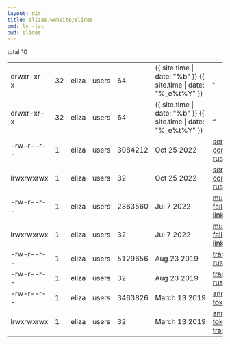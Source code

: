 ```yaml
---
layout: dir
title: elizas.website/slides
cmd: ls -lat
pwd: slides
---
```


<nav class="term">
    total 10
</nav>
<table class="term">
    <nav class="term">
        <tr>
            <td>drwxr-xr-x</td>
            <td class = "term num">32</td>
            <td>eliza</td>
            <td>users</td>
            <td class = "term size">64</td>
            <td>{{ site.time | date: "%b" }}&nbsp;{{ site.time | date: "%_e%t%Y" }}</td>
            <td><a class="term-nav file" href="">.</a></td>
        </tr>
    </nav>
    <nav class="term">
        <tr>
            <td>drwxr-xr-x</td>
            <td class = "term num">32</td>
            <td>eliza</td>
            <td>users</td>
            <td class = "term size">64</td>
            <td>{{ site.time | date: "%b" }}&nbsp;{{ site.time | date: "%_e%t%Y" }}</td>
            <td><a class="term-nav file" href="/index.html">..</a></td>
        </tr>
    </nav>
      <nav class="term">
    <tr>
        <td>-rw-r--r--</td>
        <td class = "term num">1</td>
        <td>eliza</td>
        <td>users</td>
        <td class = "term size">3084212</td>
        <td>Oct&nbsp;25&nbsp;2022</td>
        <td><a class="term-nav file" href="servicemeshcon-10-2022.pdf">service-mesh-controllers-in-rust.pdf</a></td>
    </tr>
    </nav>
    <nav class="term">
    <tr>
        <td>lrwxrwxrwx</td>
        <td class = "term num">1</td>
        <td>eliza</td>
        <td>users</td>
        <td class = "term size">32</td>
        <td>Oct&nbsp;25&nbsp;2022</td>
        <td><a class="term-nav symlink" href="https://www.youtube.com/watch?v=ONkWwoJoF3I">service-mesh-controllers-in-rust.recording</a></td>
    </tr>
    </nav>
    <nav class="term">
    <tr>
        <td>-rw-r--r--</td>
        <td class = "term num">1</td>
        <td>eliza</td>
        <td>users</td>
        <td class = "term size">2363560</td>
        <td>Jul&nbsp;7&nbsp;2022</td>
        <td><a class="term-nav file" href="service-mesh-academy-7-2022.pdf">multi-cluster-failover-with-linkerd.pdf</a></td>
    </tr>
    </nav>
    <nav class="term">
    <tr>
        <td>lrwxrwxrwx</td>
        <td class = "term num">1</td>
        <td>eliza</td>
        <td>users</td>
        <td class = "term size">32</td>
        <td>Jul&nbsp;7&nbsp;2022</td>
        <td><a class="term-nav symlink" href="https://www.youtube.com/watch?v=bJni88lEvXM">multi-cluster-failover-with-linkerd.recording</a></td>
    </tr>
    </nav>
    <nav class="term">
    <tr>
        <td>-rw-r--r--</td>
        <td class = "term num">1</td>
        <td>eliza</td>
        <td>users</td>
        <td class = "term size">5129656</td>
        <td>Aug&nbsp;23&nbsp;2019</td>
        <td><a class="term-nav file" href="rustconf-8-2019.pdf">tracing-rustconf.pdf</a></td>
    </tr>
    </nav>
    <nav class="term">
    <tr>
        <td>-rw-r--r--</td>
        <td class = "term num">1</td>
        <td>eliza</td>
        <td>users</td>
        <td class = "term size">32</td>
        <td>Aug&nbsp;23&nbsp;2019</td>
        <td><a class="term-nav symlink" href="https://www.youtube.com/watch?v=JjItsfqFIdo">tracing-rustconf.recording</a></td>
    </tr>
    </nav>
    <!-- tokio-trace bay area rust meetup 2019 -->
    <nav class="term">
    <tr>
        <td>-rw-r--r--</td>
        <td class = "term num">1</td>
        <td>eliza</td>
        <td>users</td>
        <td class = "term size">3463826</td>
        <td>March&nbsp;13&nbsp;2019</td>
        <td><a class="term-nav file" href="sf-rust-3-2019.pdf">announcing-tokio-trace.pdf</a></td>
    </tr>
    </nav>
    <nav class="term">
    <tr>
        <td>lrwxrwxrwx</td>
        <td class = "term num">1</td>
        <td>eliza</td>
        <td>users</td>
        <td class = "term size">32</td>
        <td>March&nbsp;13&nbsp;2019</td>
        <td><a class="term-nav symlink" href="https://www.youtube.com/watch?v=j_kXRg3zlec">announcing-tokio-trace.recording</a></td>
    </tr>
    </nav>
</table>